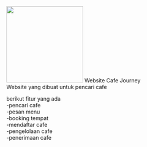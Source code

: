 <img src="https://drive.google.com/file/d/1eNbXPqU6Jgtb_MPc-oJMEQsI96M3dS33/view" alt="" width="200px">
Website Cafe Journey <br>
Website yang dibuat untuk pencari cafe

berikut fitur yang ada <br>
-pencari cafe <br>
-pesan menu <br>
-booking tempat <br>
-mendaftar cafe <br>
-pengelolaan cafe <br>
-penerimaan cafe <br>
